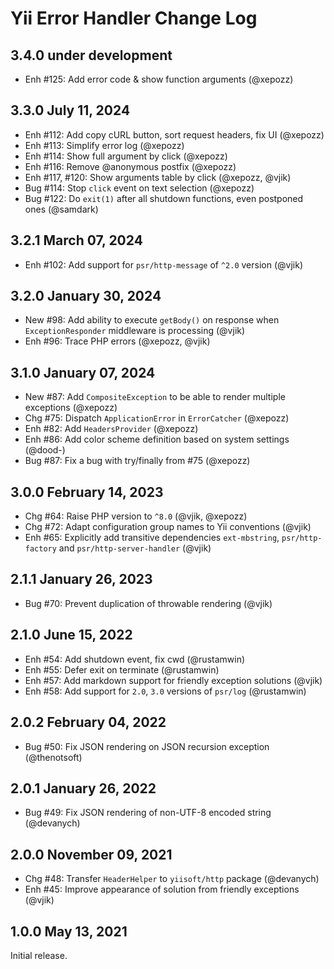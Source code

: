 # Yii Error Handler Change Log

## 3.4.0 under development

- Enh #125: Add error code & show function arguments (@xepozz)

## 3.3.0 July 11, 2024

- Enh #112: Add copy cURL button, sort request headers, fix UI (@xepozz)
- Enh #113: Simplify error log (@xepozz)
- Enh #114: Show full argument by click (@xepozz)
- Enh #116: Remove @anonymous postfix (@xepozz)
- Enh #117, #120: Show arguments table by click (@xepozz, @vjik)
- Bug #114: Stop `click` event on text selection (@xepozz)
- Bug #122: Do `exit(1)` after all shutdown functions, even postponed ones (@samdark)

## 3.2.1 March 07, 2024

- Enh #102: Add support for `psr/http-message` of `^2.0` version (@vjik)

## 3.2.0 January 30, 2024

- New #98: Add ability to execute `getBody()` on response when `ExceptionResponder` middleware is processing (@vjik)
- Enh #96: Trace PHP errors (@xepozz, @vjik)

## 3.1.0 January 07, 2024

- New #87: Add `CompositeException` to be able to render multiple exceptions (@xepozz)
- Chg #75: Dispatch `ApplicationError` in `ErrorCatcher` (@xepozz)
- Enh #82: Add `HeadersProvider` (@xepozz)
- Enh #86: Add color scheme definition based on system settings (@dood-)
- Bug #87: Fix a bug with try/finally from #75 (@xepozz)

## 3.0.0 February 14, 2023

- Chg #64: Raise PHP version to `^8.0` (@vjik, @xepozz)
- Chg #72: Adapt configuration group names to Yii conventions (@vjik)
- Enh #65: Explicitly add transitive dependencies `ext-mbstring`, `psr/http-factory` and
  `psr/http-server-handler` (@vjik)

## 2.1.1 January 26, 2023

- Bug #70: Prevent duplication of throwable rendering (@vjik)

## 2.1.0 June 15, 2022

- Enh #54: Add shutdown event, fix cwd (@rustamwin)
- Enh #55: Defer exit on terminate (@rustamwin)
- Enh #57: Add markdown support for friendly exception solutions (@vjik)
- Enh #58: Add support for `2.0`, `3.0` versions of `psr/log` (@rustamwin)

## 2.0.2 February 04, 2022

- Bug #50: Fix JSON rendering on JSON recursion exception (@thenotsoft)

## 2.0.1 January 26, 2022

- Bug #49: Fix JSON rendering of non-UTF-8 encoded string (@devanych)

## 2.0.0 November 09, 2021

- Chg #48: Transfer `HeaderHelper` to `yiisoft/http` package (@devanych)
- Enh #45: Improve appearance of solution from friendly exceptions (@vjik)

## 1.0.0 May 13, 2021

Initial release.
